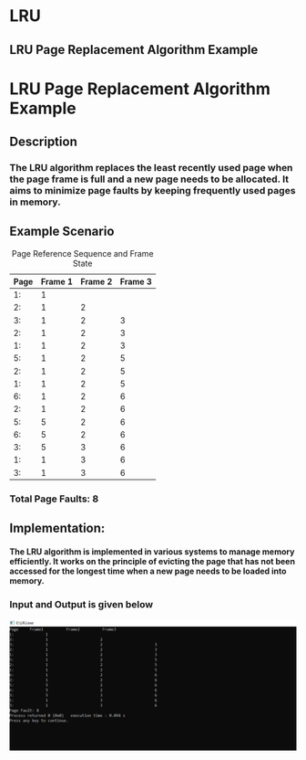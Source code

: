 # LRU
<h2>LRU Page Replacement Algorithm Example</h2>
<h1>LRU Page Replacement Algorithm Example</h1>
<h2>Description</h2>
<h3>The LRU algorithm replaces the least recently used page when the page frame is full and a new page needs to be allocated. It aims to minimize page faults by keeping frequently used pages in memory.</h3>
<h2>Example Scenario</h2>
<table>
<caption>Page Reference Sequence and Frame State</caption>
<thead>
<tr>
<th>Page</th>
<th>Frame 1</th>
<th>Frame 2</th>
<th>Frame 3</th>
</tr>
</thead>
<tr>
<td>1:</td>
<td>1</td>
<td></td>
<td></td>
</tr>
<tr>
<td>2:</td>
<td>1</td>
<td>2</td>
<td></td>
</tr>
<tr>
<td>3:</td>
<td>1</td>
<td>2</td>
<td>3</td>
</tr>
<tr>
<td>2:</td>
<td>1</td>
<td>2</td>
<td>3</td>
</tr>
<tr>
<td>1:</td>
<td>1</td>
<td>2</td>
<td>3</td>
</tr>
<tr>
<td>5:</td>
<td>1</td>
<td>2</td>
<td>5</td>
</tr>
<tr>
<td>2:</td>
<td>1</td>
<td>2</td>
<td>5</td>
</tr>
<tr>
<td>1:</td>
<td>1</td>
<td>2</td>
<td>5</td>
</tr>
<tr>
<td>6:</td>
<td>1</td>
<td>2</td>
<td>6</td>
</tr>
<tr>
<td>2:</td>
<td>1</td>
<td>2</td>
<td>6</td>
</tr>
<tr>
<td>5:</td>
<td>5</td>
<td>2</td>
<td>6</td>
</tr>
<tr>
<td>6:</td>
<td>5</td>
<td>2</td>
<td>6</td>
</tr>
<tr>
<td>3:</td>
<td>5</td>
<td>3</td>
<td>6</td>
</tr>
<tr>
<td>1:</td>
<td>1</td>
<td>3</td>
<td>6</td>
</tr>
<tr>
<td>3:</td>
<td>1</td>
<td>3</td>
<td>6</td>
</tr>
</table>
<h3><strong>Total Page Faults:</strong> 8</h3>
<h2>Implementation:</h2>
<h4>The LRU algorithm is implemented in various systems to manage memory efficiently. It works on the principle of evicting the page that has not been accessed for the longest time when a new page needs to be loaded into memory.</p>
<h3>Input and Output is given below </h3>
<img src="LRU.PNG" alt="FIFO Execution Output">
    
